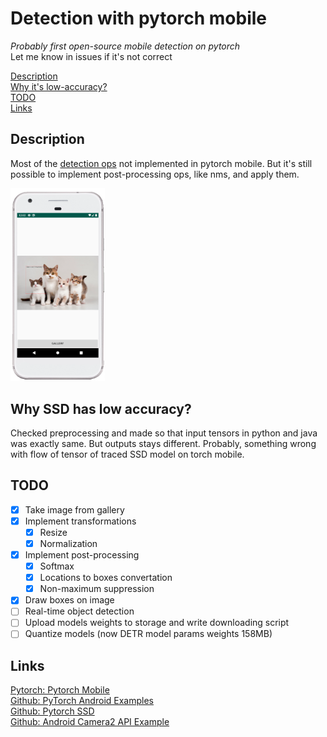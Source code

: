 # Detection with pytorch mobile
*Probably first open-source mobile detection on pytorch*  
Let me know in issues if it's not correct  
  
[Description](#description)  
[Why it's low-accuracy?](#why-ssd-has-low-accuracy)  
[TODO](#todo)  
[Links](#links)

## Description
Most of the [detection ops](https://pytorch.org/docs/stable/torchvision/ops.html) not implemented in pytorch mobile. 
But it's still possible to implement post-processing ops, like nms, and apply them.

<img src="https://raw.githubusercontent.com/temirgaliyev/pytorch_mobile_detection/master/static/pytorch_detection_cats.png" width=30% height=30%>


## Why SSD has low accuracy?
Checked preprocessing and made so that input tensors in python and java was exactly same. But outputs stays different. Probably, something wrong with flow of tensor of traced SSD model on torch mobile. 

## TODO
- [x] Take image from gallery
- [x] Implement transformations
  - [x] Resize
  - [x] Normalization
- [x] Implement post-processing
  - [x] Softmax
  - [x] Locations to boxes convertation
  - [x] Non-maximum suppression
- [x] Draw boxes on image
- [ ] Real-time object detection
- [ ] Upload models weights to storage and write downloading script
- [ ] Quantize models (now DETR model params weights 158MB)

## Links
[Pytorch: Pytorch Mobile](https://pytorch.org/mobile/android/)  
[Github: PyTorch Android Examples](https://github.com/pytorch/android-demo-app)  
[Github: Pytorch SSD](https://github.com/qfgaohao/pytorch-ssd)  
[Github: Android Camera2 API Example](https://github.com/Jiankai-Sun/Android-Camera2-API-Example)
